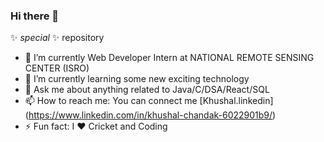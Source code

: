 ### Hi there 👋

✨ _special_ ✨ repository

- 🔭 I’m currently Web Developer Intern at NATIONAL REMOTE SENSING CENTER (ISRO)
- 🌱 I’m currently learning some new exciting technology
- 💬 Ask me about anything related to Java/C/DSA/React/SQL
- 📫 How to reach me: You can connect me [Khushal.linkedin] (https://www.linkedin.com/in/khushal-chandak-6022901b9/)
- ⚡ Fun fact: I :heart: Cricket and Coding

